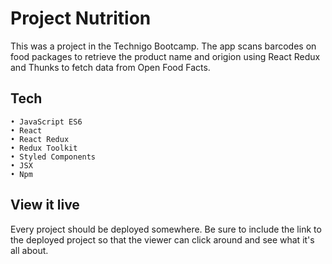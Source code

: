 # Project Nutrition
This was a project in the Technigo Bootcamp. The app scans barcodes on food packages to retrieve the product name and origion using React Redux and Thunks to fetch data from Open Food Facts.

## Tech

	• JavaScript ES6
	• React
	• React Redux
	• Redux Toolkit
	• Styled Components
	• JSX
	• Npm 

## View it live

Every project should be deployed somewhere. Be sure to include the link to the deployed project so that the viewer can click around and see what it's all about.
